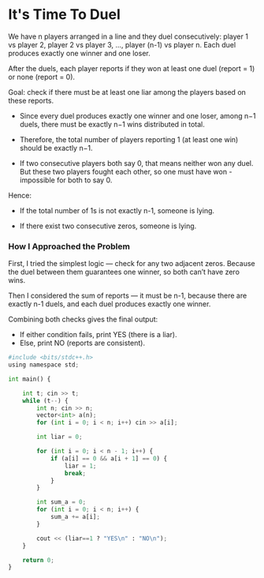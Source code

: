 # It's Time To Duel

We have n players arranged in a line and they duel consecutively: player 1 vs player 2, player 2 vs player 3, ..., player (n-1) vs player n. Each duel produces exactly one winner and one loser.

After the duels, each player reports if they won at least one duel (report = 1) or none (report = 0).

Goal: check if there must be at least one liar among the players based on these reports.

- Since every duel produces exactly one winner and one loser, among n−1 duels, there must be exactly n−1 wins distributed in total.

- Therefore, the total number of players reporting 1 (at least one win) should be exactly n−1.

- If two consecutive players both say 0, that means neither won any duel. But these two players fought each other, so one must have won -impossible for both to say 0.

Hence:

- If the total number of 1s is not exactly n-1, someone is lying.

- If there exist two consecutive zeros, someone is lying.

### How I Approached the Problem

First, I tried the simplest logic — check for any two adjacent zeros. Because the duel between them guarantees one winner, so both can’t have zero wins.  

Then I considered the sum of reports — it must be n-1, because there are exactly n-1 duels, and each duel produces exactly one winner.  

Combining both checks gives the final output:

- If either condition fails, print YES (there is a liar).
- Else, print NO (reports are consistent).

```python
#include <bits/stdc++.h>
using namespace std;

int main() {

    int t; cin >> t;
    while (t--) {
        int n; cin >> n;
        vector<int> a(n);
        for (int i = 0; i < n; i++) cin >> a[i];

        int liar = 0;

        for (int i = 0; i < n - 1; i++) {
            if (a[i] == 0 && a[i + 1] == 0) {
                liar = 1;
                break;
            }
        }

        int sum_a = 0;
        for (int i = 0; i < n; i++) {
            sum_a += a[i];
        }

        cout << (liar==1 ? "YES\n" : "NO\n");
    }

    return 0;
}
```
